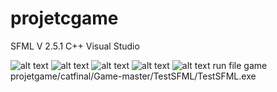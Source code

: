 # projetcgame

SFML V 2.5.1  C++ Visual Studio

![alt text](https://github.com/atthana/grassroot-engineer.com/blob/master/grassroot-engineer.JPG)
![alt text](https://github.com/ochiovip/projetcgame/c001.PNG)
![alt text](https://github.com/ochiovip/projetcgame/c001.JPG)
![alt text](https://github.com/ochiovip/c001.PNG)
![alt text](https://github.com/projetcgame/c001.PNG)
run file  game projetgame/catfinal/Game-master/TestSFML/TestSFML.exe
